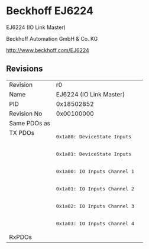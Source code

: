 # Beckhoff EJ6224

EJ6224 (IO Link Master)

Beckhoff Automation GmbH & Co. KG

http://www.beckhoff.com/EJ6224

## Revisions
<table>
<tr>
<td>Revision</td>
<td>r0</td>
</tr>
<tr>
<td>Name</td>
<td>EJ6224 (IO Link Master)</td>
</tr>
<tr>
<td>PID</td>
<td>0x18502852</td>
</tr>
<tr>
<td>Revision No</td>
<td>0x00100000</td>
</tr>
<tr>
<td>Same PDOs as</td>
<td></td>
</tr>
<tr>
<td rowspan=6 valign=top>TX PDOs</td>
<td><pre>0x1a80: DeviceState Inputs</pre></td>
<td></td>
</tr>
<tr>
<td><pre>0x1a81: DeviceState Inputs</pre></td>
</tr>
<tr>
<td><pre>0x1a00: IO Inputs Channel 1</pre></td>
</tr>
<tr>
<td><pre>0x1a01: IO Inputs Channel 2</pre></td>
</tr>
<tr>
<td><pre>0x1a02: IO Inputs Channel 3</pre></td>
</tr>
<tr>
<td><pre>0x1a03: IO Inputs Channel 4</pre></td>
</tr>
<tr>
<td>RxPDOs</td>
<td></td>
</tr>
</table>
